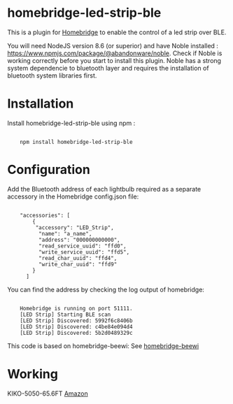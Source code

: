 # homebridge-led-strip-ble
This is a plugin for [Homebridge](https://github.com/nfarina/homebridge) to enable the control of a led strip over BLE.

You will need NodeJS version 8.6 (or superior) and have Noble installed : https://www.npmjs.com/package/@abandonware/noble. Check if Noble is working correctly before you start to install this plugin. Noble has a strong system dependencie to bluetooth layer and requires the installation of bluetooth system libraries first.


# Installation

Install homebridge-led-strip-ble using npm :
<pre><code>
	npm install homebridge-led-strip-ble
</code></pre>

# Configuration
Add the Bluetooth address of each lightbulb required as a separate accessory in the Homebridge config.json file:
<pre><code>
	"accessories": [
	    {
	     "accessory": "LED_Strip",
	      "name": "a_name",
	      "address": "000000000000",
	      "read_service_uuid": "ffd0",
	      "write_service_uuid": "ffd5",
	      "read_char_uuid": "ffd4",
	      "write_char_uuid": "ffd9"
	    }
	  ]
</code></pre>

You can find the address by checking the log output of homebridge:
<pre><code>
	Homebridge is running on port 51111.
	[LED Strip] Starting BLE scan
	[LED Strip] Discovered: 5992f6c8406b
	[LED Strip] Discovered: c4be84e094d4
	[LED Strip] Discovered: 5b2d0489329c
</code></pre>
This code is based on homebridge-beewi: See [homebridge-beewi](https://www.npmjs.com/package/homebridge-beewi)

# Working
KIKO-5050-65.6FT [Amazon](https://www.amazon.com/Ultra-Long-KIKO-Bluetooth-Controller-Decoration/dp/B086YQS6VK/ref=sr_1_9?dchild=1&keywords=led+strip&qid=1606960009&sr=8-9)
